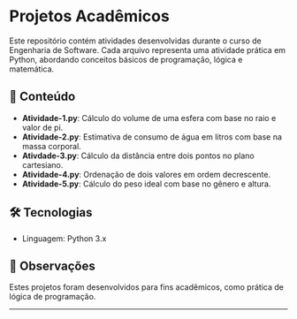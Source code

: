 # Projetos Acadêmicos

Este repositório contém atividades desenvolvidas durante o curso de Engenharia de Software. Cada arquivo representa uma atividade prática em Python, abordando conceitos básicos de programação, lógica e matemática.

## 📁 Conteúdo

- **Atividade-1.py**: Cálculo do volume de uma esfera com base no raio e valor de pi.
- **Atividade-2.py**: Estimativa de consumo de água em litros com base na massa corporal.
- **Ativdade-3.py**: Cálculo da distância entre dois pontos no plano cartesiano.
- **Atividade-4.py**: Ordenação de dois valores em ordem decrescente.
- **Atividade-5.py**: Cálculo do peso ideal com base no gênero e altura.

## 🛠️ Tecnologias

- Linguagem: Python 3.x

## 📌 Observações

Estes projetos foram desenvolvidos para fins acadêmicos, como prática de lógica de programação.

---

